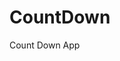 # CountDown
 Count Down App
      
              
                                                                           
                                                                                       
                                                                                             
                                                                                 
                                                                
                                            
                        
                   
    
 
   
